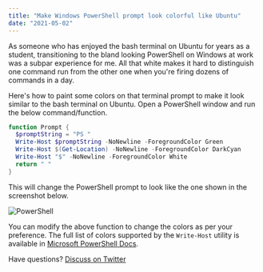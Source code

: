 ```yaml
---
title: "Make Windows PowerShell prompt look colorful like Ubuntu"
date: "2021-05-02"
---
```


As someone who has enjoyed the bash terminal on Ubuntu for years as a student, transitioning to the bland looking PowerShell on Windows at work was a subpar experience for me. All that white makes it hard to distinguish one command run from the other one when you're firing dozens of commands in a day.

Here's how to paint some colors on that terminal prompt to make it look similar to the bash terminal on Ubuntu. Open a PowerShell window and run the below command/function.

```powershell
function Prompt {
  $promptString = "PS "
  Write-Host $promptString -NoNewline -ForegroundColor Green
  Write-Host $(Get-Location) -NoNewline -ForegroundColor DarkCyan
  Write-Host "$" -NoNewline -ForegroundColor White
  return " "
}
```

This will change the PowerShell prompt to look like the one shown in the screenshot below.

![PowerShell](/images/posts/powershell-colors/powershell.png)

You can modify the above function to change the colors as per your preference. The full list of colors supported by the `Write-Host` utility is available in [Microsoft PowerShell Docs][2].

Have questions? [Discuss on Twitter][1]

[1]: https://twitter.com/cse_as
[2]: https://docs.microsoft.com/en-us/powershell/module/microsoft.powershell.utility/write-host?view=powershell-7.1#parameters
